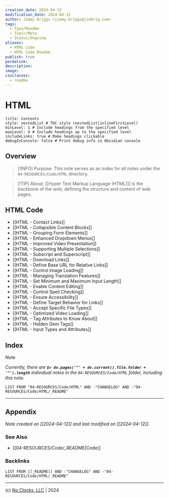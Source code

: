 ```yaml
---
creation_date: 2024-04-12
modification_date: 2024-04-12
author: Jimmy Briggs <jimmy.briggs@jimbrig.com>
tags:
  - Type/Readme
  - Topic/Meta
  - Status/Ongoing
aliases:
  - HTML Code
  - HTML Code Readme
publish: true
permalink:
description:
image:
cssclasses:
  - readme
---
```



# HTML

```table-of-contents
title: Contents 
style: nestedList # TOC style (nestedList|inlineFirstLevel)
minLevel: 1 # Include headings from the specified level
maxLevel: 4 # Include headings up to the specified level
includeLinks: true # Make headings clickable
debugInConsole: false # Print debug info in Obsidian console
```

## Overview

> [!INFO] Purpose:
> This note serves as an index for all notes under the `04-RESOURCES/Code/HTML` directory.

> [!TIP] About:
> [[Hyper Text Markup Language (HTML)]] is the backbone of the web, defining the structure and content of web pages.

## HTML Code



- [[HTML - Contact Links]]
- [[HTML - Collapsible Content Blocks]]
- [[HTML - Grouping Form Elements]]
- [[HTML - Enhanced Dropdown Menus]]
- [[HTML - Improved Video Presentation]]
- [[HTML - Supporting Multiple Selections]]
- [[HTML - Subscript and Superscript]]
- [[HTML - Download Links]]
- [[HTML - Define Base URL for Relative Links]]
- [[HTML - Control Image Loading]]
- [[HTML - Managing Translation Features]]
- [[HTML - Set Minimum and Maximum Input Length]]
- [[HTML - Enable Content Editing]]
- [[HTML - Control Spell Checking]]
- [[HTML - Ensure Accessibility]]
- [[HTML - Define Target Behavior for Links]]
- [[HTML - Accept Specific File Types]]
- [[HTML - Optimized Video Loading]]
- [[HTML - Tag Attributes to Know About]]
- [[HTML - Hidden Gem Tags]]
- [[HTML - Input Types and Attributes]]

## Index

> [!NOTE]
> *Currently, there are **`$= dv.pages('"' + dv.current().file.folder + '"').length`**  individual notes in the `04-RESOURCES/Code/HTML` folder, including this note.*

```dataview
LIST FROM "04-RESOURCES/Code/HTML" AND -"CHANGELOG" AND -"04-RESOURCES/Code/HTML/_README"
```

***

## Appendix

*Note created on [[2024-04-12]] and last modified on [[2024-04-12]].*

### See Also

- [[04-RESOURCES/Code/_README|Code]]

### Backlinks

```dataview
LIST FROM [[_README]] AND -"CHANGELOG" AND -"04-RESOURCES/Code/HTML/_README"
```

***

(c) [No Clocks, LLC](https://github.com/noclocks) | 2024
